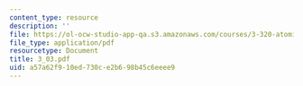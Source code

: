 ```yaml
---
content_type: resource
description: ''
file: https://ol-ocw-studio-app-qa.s3.amazonaws.com/courses/3-320-atomistic-computer-modeling-of-materials-sma-5107-spring-2005/a57a62f910ed730ce2b698b45c6eeee9_3_03.pdf
file_type: application/pdf
resourcetype: Document
title: 3_03.pdf
uid: a57a62f9-10ed-730c-e2b6-98b45c6eeee9
---
```

